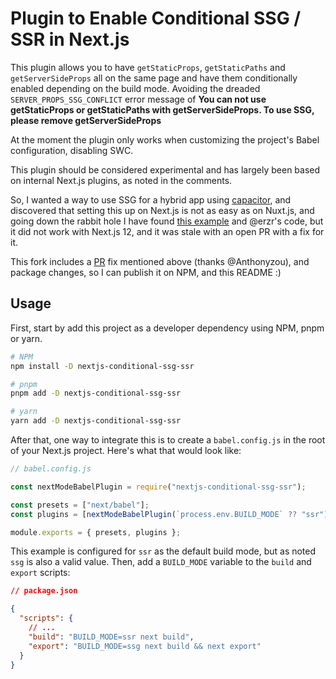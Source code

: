 # Plugin to Enable Conditional SSG / SSR in Next.js

This plugin allows you to have `getStaticProps`, `getStaticPaths` and `getServerSideProps` all on the same page and have them conditionally enabled depending on the build mode. Avoiding the dreaded `SERVER_PROPS_SSG_CONFLICT` error message of **You can not use getStaticProps or getStaticPaths with getServerSideProps. To use SSG, please remove getServerSideProps**

At the moment the plugin only works when customizing the project's Babel configuration, disabling SWC.

This plugin should be considered experimental and has largely been based on internal Next.js plugins, as noted in the comments.

So, I wanted a way to use SSG for a hybrid app using [capacitor](https://capacitorjs.com/), and discovered that setting this up on Next.js is not as easy as on Nuxt.js, and going down the rabbit hole I have found [this example](https://github.com/mlynch/nextjs-tailwind-ionic-capacitor-starter) and @erzr's code, but it did not work with Next.js 12, and it was stale with an open PR with a fix for it.

This fork includes a [PR](https://github.com/erzr/next-babel-conditional-ssg-ssr/pull/4) fix mentioned above (thanks @Anthonyzou), and package changes, so I can publish it on NPM, and this README :)

## Usage

First, start by add this project as a developer dependency using NPM, pnpm or yarn.

```bash
# NPM
npm install -D nextjs-conditional-ssg-ssr
```

```bash
# pnpm
pnpm add -D nextjs-conditional-ssg-ssr
```

```bash
# yarn
yarn add -D nextjs-conditional-ssg-ssr
```

After that, one way to integrate this is to create a `babel.config.js` in the root of your Next.js project. Here's what that would look like:

```javascript
// babel.config.js

const nextModeBabelPlugin = require("nextjs-conditional-ssg-ssr");

const presets = ["next/babel"];
const plugins = [nextModeBabelPlugin(`process.env.BUILD_MODE` ?? "ssr")];

module.exports = { presets, plugins };
```

This example is configured for `ssr` as the default build mode, but as noted `ssg` is also a valid value. Then, add a `BUILD_MODE` variable to the `build` and `export` scripts:

```json
// package.json

{
  "scripts": {
    // ...
    "build": "BUILD_MODE=ssr next build",
    "export": "BUILD_MODE=ssg next build && next export"
  }
}
```

